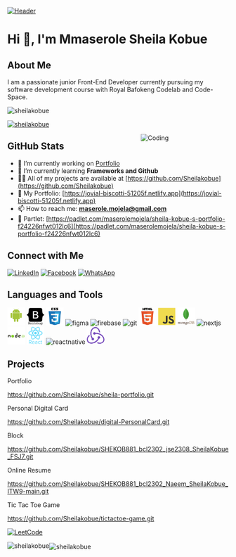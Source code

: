 [![Header](https://camo.githubusercontent.com/48ec00ed4c84e771db4a1db90b56352923a8d644452a32b434d68e97006c9337/68747470733a2f2f63686b736b696c6c732e636f6d2f77702d636f6e74656e742f75706c6f6164732f323032302f30342f504e432d416e696d617465642d42616e6e6572732e676966)](https://github.com/Sheilakobue)

# Hi 👋, I'm Mmaserole Sheila Kobue

## About Me

I am a passionate junior Front-End Developer currently pursuing my software development course with Royal Bafokeng Codelab and Code-Space.

<p align="left"> <img src="https://komarev.com/ghpvc/?username=sheilakobue&label=Profile%20views&color=0e75b6&style=flat" alt="sheilakobue" /> </p>
<p align="left"> <a href="https://github.com/ryo-ma/github-profile-trophy"><img src="https://github-profile-trophy.vercel.app/?username=sheilakobue" alt="sheilakobue" /></a> </p>

<img align="right" alt="Coding" width="200" src="https://cdna.artstation.com/p/assets/images/images/042/631/286/original/bryan-rodriguez-belchibia-1-rightspeed.gif?1635037562">

## GitHub Stats

- 🔭 I’m currently working on [Portfolio](https://jovial-biscotti-51205f.netlify.app/)
- 🌱 I’m currently learning **Frameworks and Github**
- 👨‍💻 All of my projects are available at [https://github.com/Sheilakobue](https://github.com/Sheilakobue)
- 📝 My Portfolio: [https://jovial-biscotti-51205f.netlify.app](https://jovial-biscotti-51205f.netlify.app)
- 📫 How to reach me: **maserole.mojela@gmail.com**
- 📄 Partlet: [https://padlet.com/maserolemojela/sheila-kobue-s-portfolio-f24226nfwt012lc6](https://padlet.com/maserolemojela/sheila-kobue-s-portfolio-f24226nfwt012lc6)

## Connect with Me
[![LinkedIn](https://img.shields.io/badge/LinkedIn-0077B5?style=for-the-badge&logo=linkedin&logoColor=white)](https://linkedin.com/in/sheila-kobue-82161973)
[![Facebook](https://img.shields.io/badge/Facebook-1877F2?style=for-the-badge&logo=facebook&logoColor=white)](https://fb.com/maserole.mojela)
[![WhatsApp](https://img.shields.io/badge/WhatsApp-25D366?style=for-the-badge&logo=whatsapp&logoColor=white)](https://wa.me/27781536912)



## Languages and Tools

<p align="left"> 
  <img src="https://raw.githubusercontent.com/devicons/devicon/master/icons/android/android-original-wordmark.svg" alt="android" width="40" height="40"/>
  <img src="https://raw.githubusercontent.com/devicons/devicon/master/icons/bootstrap/bootstrap-plain-wordmark.svg" alt="bootstrap" width="40" height="40"/>
  <img src="https://raw.githubusercontent.com/devicons/devicon/master/icons/css3/css3-original-wordmark.svg" alt="css3" width="40" height="40"/>
  <img src="https://www.vectorlogo.zone/logos/figma/figma-icon.svg" alt="figma" width="40" height="40"/>
  <img src="https://www.vectorlogo.zone/logos/firebase/firebase-icon.svg" alt="firebase" width="40" height="40"/>
  <img src="https://www.vectorlogo.zone/logos/git-scm/git-scm-icon.svg" alt="git" width="40" height="40"/>
  <img src="https://raw.githubusercontent.com/devicons/devicon/master/icons/html5/html5-original-wordmark.svg" alt="html5" width="40" height="40"/>
  <img src="https://raw.githubusercontent.com/devicons/devicon/master/icons/javascript/javascript-original.svg" alt="javascript" width="40" height="40"/>
  <img src="https://raw.githubusercontent.com/devicons/devicon/master/icons/mongodb/mongodb-original-wordmark.svg" alt="mongodb" width="40" height="40"/>
  <img src="https://cdn.worldvectorlogo.com/logos/nextjs-2.svg" alt="nextjs" width="40" height="40"/>
  <img src="https://raw.githubusercontent.com/devicons/devicon/master/icons/nodejs/nodejs-original-wordmark.svg" alt="nodejs" width="40" height="40"/>
  <img src="https://raw.githubusercontent.com/devicons/devicon/master/icons/react/react-original-wordmark.svg" alt="react" width="40" height="40"/>
  <img src="https://reactnative.dev/img/header_logo.svg" alt="reactnative" width="40" height="40"/>
  <img src="https://raw.githubusercontent.com/devicons/devicon/master/icons/redux/redux-original.svg" alt="redux" width="40" height="40"/>
</p>

## Projects

<p>Portfolio</p>
<a href="https://github.com/Sheilakobue/sheila-portfolio.git">https://github.com/Sheilakobue/sheila-portfolio.git</a>

<p>Personal Digital Card</p>
<a href="https://github.com/Sheilakobue/digital-PersonalCard.git">https://github.com/Sheilakobue/digital-PersonalCard.git</a>

<p>Block</p>
<a href="https://github.com/Sheilakobue/SHEKOB881_bcl2302_jse2308_SheilaKobue_FSJ7.git">https://github.com/Sheilakobue/SHEKOB881_bcl2302_jse2308_SheilaKobue_FSJ7.git</a>

<p>Online Resume</p>
<a href="https://github.com/Sheilakobue/SHEKOB881_bcl2302_Naeem_SheilaKobue_ITW9-main.git">https://github.com/Sheilakobue/SHEKOB881_bcl2302_Naeem_SheilaKobue_ITW9-main.git</a>

<p>Tic Tac Toe Game</p>
<a href="https://github.com/Sheilakobue/tictactoe-game.git">https://github.com/Sheilakobue/tictactoe-game.git</a>

[![LeetCode](https://img.shields.io/badge/LeetCode-FFA116?style=for-the-badge&logo=leetcode&logoColor=black)](https://www.leetcode.com/sheilakobue)


<img align="left" src="https://github-readme-stats.vercel.app/api/top-langs?username=sheilakobue&show_icons=true&locale=en&layout=compact" alt="sheilakobue" />
<img align="center" src="https://github-readme-stats.vercel.app/api?username=sheilakobue&show_icons=true&locale=en" alt="sheilakobue" />

